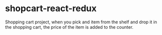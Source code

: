 # shopcart-react-redux
Shopping cart project, when you pick and item from the shelf and drop it in the shopping cart, the price of the item is added to the counter.
